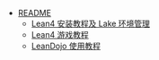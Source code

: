 - [README](README.md)
  - [Lean4 安装教程及 Lake 环境管理](tutorial/install.md)
  - [Lean4 游戏教程](tutorial/lean4game.md)
  - [LeanDojo 使用教程](tutorial/lean-dojo.md)